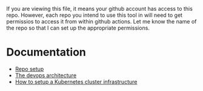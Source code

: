 If you are viewing this file, it means your github account has access to this repo.
However, each repo you intend to use this tool in will need to get permissios to access it from within github actions.
Let me know the name of the repo so that I can set up the appropriate permissions.

# Documentation

- [Repo setup](./docs/RepoSetup.md)
- [The devops architecture](./docs/Architecture.md)
- [How to setup a Kubernetes cluster infrastructure](./docs/infra/README.md)

